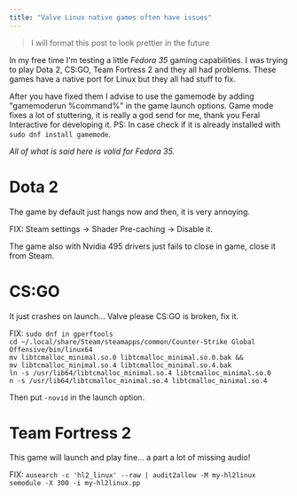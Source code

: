 ```yaml
---
title: "Valve Linux native games often have issues" 
---
```


> I will format this post to look prettier in the future

In my free time I'm testing a little *Fedora 35* gaming capabilities.
I was trying to play Dota 2, CS:GO, Team Fortress 2 and they all had problems.
These games have a native port for Linux but they all had stuff to fix.

After you have fixed them I advise to use the gamemode by adding "gamemoderun %command%" in the game launch options.
Game mode fixes a lot of stuttering, it is really a god send for me, thank you Feral Interactive for developing it.
PS: In case check if it is already installed with `sudo dnf install gamemode`.

*All of what is said here is valid for Fedora 35.*

# Dota 2

The game by default just hangs now and then, it is very annoying.

FIX:
Steam settings -> Shader Pre-caching -> Disable it.

The game also with Nvidia 495 drivers just fails to close in game, close it from Steam.

# CS:GO

It just crashes on launch... Valve please CS:GO is broken, fix it.

FIX:
`sudo dnf in gperftools`  
`cd ~/.local/share/Steam/steamapps/common/Counter-Strike Global Offensive/bin/linux64`  
`mv libtcmalloc_minimal.so.0 libtcmalloc_minimal.so.0.bak &&`  
`mv libtcmalloc_minimal.so.4 libtcmalloc_minimal.so.4.bak`  
`ln -s /usr/lib64/libtcmalloc_minimal.so.4 libtcmalloc_minimal.so.0`  
`n -s /usr/lib64/libtcmalloc_minimal.so.4 libtcmalloc_minimal.so.4`  

Then put `-novid` in the launch option.

# Team Fortress 2

This game will launch and play fine... a part a lot of missing audio!

FIX: 
`ausearch -c 'hl2_linux' --raw | audit2allow -M my-hl2linux`  
`semodule -X 300 -i my-hl2linux.pp`  

